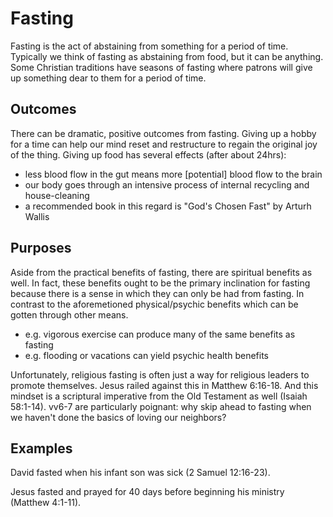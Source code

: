 # Fasting

Fasting is the act of abstaining from something for a period of time.
Typically we think of fasting as abstaining from food, but it can be anything.
Some Christian traditions have seasons of fasting where patrons will give up something dear to them for a period of time.


## Outcomes

There can be dramatic, positive outcomes from fasting.
Giving up a hobby for a time can help our mind reset and restructure to regain the original joy of the thing.
Giving up food has several effects (after about 24hrs):
- less blood flow in the gut means more [potential] blood flow to the brain
- our body goes through an intensive process of internal recycling and house-cleaning
- a recommended book in this regard is "God's Chosen Fast" by Arturh Wallis


## Purposes

Aside from the practical benefits of fasting, there are spiritual benefits as well.
In fact, these benefits ought to be the primary inclination for fasting because there is a sense in which they can only be had from fasting.
In contrast to the aforemetioned physical/psychic benefits which can be gotten through other means.
- e.g. vigorous exercise can produce many of the same benefits as fasting
- e.g. flooding or vacations can yield psychic health benefits

Unfortunately, religious fasting is often just a way for religious leaders to promote themselves.
Jesus railed against this in Matthew 6:16-18.
And this mindset is a scriptural imperative from the Old Testament as well (Isaiah 58:1-14).
vv6-7 are particularly poignant: why skip ahead to fasting when we haven't done the basics of loving our neighbors?


## Examples

David fasted when his infant son was sick (2 Samuel 12:16-23).

Jesus fasted and prayed for 40 days before beginning his ministry (Matthew 4:1-11).